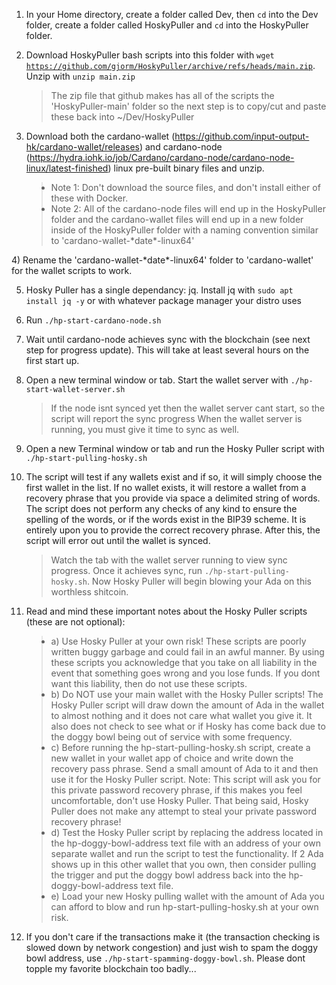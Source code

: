 1) In your Home directory, create a folder called Dev, then <code>cd</code> into the Dev folder, create a folder called HoskyPuller and <code>cd</code> into the HoskyPuller folder.

2) Download HoskyPuller bash scripts into this folder with <code>wget https://github.com/gjorm/HoskyPuller/archive/refs/heads/main.zip</code>. Unzip with <code>unzip main.zip</code>
	>The zip file that github makes has all of the scripts the 'HoskyPuller-main' folder so the next step is to copy/cut and paste these back into ~/Dev/HoskyPuller

3) Download both the cardano-wallet (https://github.com/input-output-hk/cardano-wallet/releases) and cardano-node (https://hydra.iohk.io/job/Cardano/cardano-node/cardano-node-linux/latest-finished) linux pre-built binary files and unzip.
<ul><blockquote>
	<li>Note 1: Don't download the source files, and don't install either of these with Docker.
	<li>Note 2: All of the cardano-node files will end up in the HoskyPuller folder and the cardano-wallet files will end up in a new folder inside of the HoskyPuller folder with a naming convention similar to 'cardano-wallet-*date*-linux64'
</ul></blockquote>
4) Rename the 'cardano-wallet-*date*-linux64' folder to 'cardano-wallet' for the wallet scripts to work.

5) Hosky Puller has a single dependancy: jq. Install jq with <code>sudo apt install jq -y</code> or with whatever package manager your distro uses

6) Run <code>./hp-start-cardano-node.sh</code>

7) Wait until cardano-node achieves sync with the blockchain (see next step for progress update). This will take at least several hours on the first start up.

8) Open a new terminal window or tab. Start the wallet server with <code>./hp-start-wallet-server.sh</code>
	>If the node isnt synced yet then the wallet server cant start, so the script will report the sync progress
	>When the wallet server is running, you must give it time to sync as well.
	
9) Open a new Terminal window or tab and run the Hosky Puller script with <code>./hp-start-pulling-hosky.sh</code>

10) The script will test if any wallets exist and if so, it will simply choose the first wallet in the list. If no wallet exists, it will restore a wallet from a recovery phrase that you provide via space a delimited string of words. The script does not perform any checks of any kind to ensure the spelling of the words, or if the words exist in the BIP39 scheme. It is entirely upon you to provide the correct recovery phrase. After this, the script will error out until the wallet is synced.
	>Watch the tab with the wallet server running to view sync progress.
	>Once it achieves sync, run <code>./hp-start-pulling-hosky.sh</code>. Now Hosky Puller will begin blowing your Ada on this worthless shitcoin.

11) Read and mind these important notes about the Hosky Puller scripts (these are not optional):
<ul><blockquote>
	<li>a) Use Hosky Puller at your own risk! These scripts are poorly written buggy garbage and could fail in an awful manner. By using these scripts you acknowledge that you take on all liability in the event that something goes wrong and you lose funds. If you dont want this liability, then do not use these scripts.</li>
	<li>b) Do NOT use your main wallet with the Hosky Puller scripts! The Hosky Puller script will draw down the amount of Ada in the wallet to almost nothing  and it does not care what wallet you give it. It also does not check to see what or if Hosky has come back due to the doggy bowl being out of service with some frequency.</li>
	<li>c) Before running the hp-start-pulling-hosky.sh script, create a new wallet in your wallet app of choice and write down the recovery pass phrase. Send a small amount of Ada to it and then use it for the Hosky Puller script. Note: This script will ask you for this private password recovery phrase, if this makes you feel uncomfortable, don't use Hosky Puller. That being said, Hosky Puller does not make any attempt to steal your private password recovery phrase!</li>
	<li>d) Test the Hosky Puller script by replacing the address located in the hp-doggy-bowl-address text file with an address of your own separate wallet and run the script to test the functionality. If 2 Ada shows up in this other wallet that you own, then consider pulling the trigger and put the doggy bowl address back into the hp-doggy-bowl-address text file.</li>
	<li>e) Load your new Hosky pulling wallet with the amount of Ada you can afford to blow and run hp-start-pulling-hosky.sh at your own risk.</li>
</ul></blockquote>

12) If you don't care if the transactions make it (the transaction checking is slowed down by network congestion) and just wish to spam the doggy bowl address, use <code>./hp-start-spamming-doggy-bowl.sh</code>. Please dont topple my favorite blockchain too badly...
